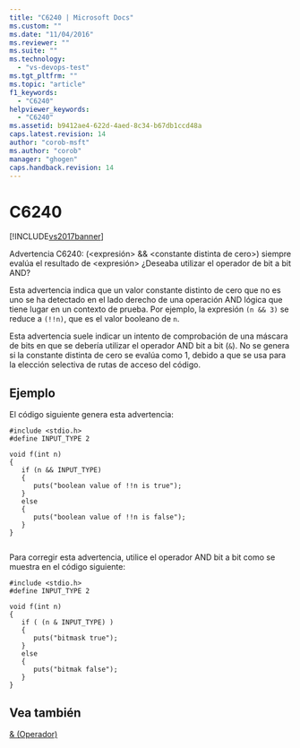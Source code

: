 ```yaml
---
title: "C6240 | Microsoft Docs"
ms.custom: ""
ms.date: "11/04/2016"
ms.reviewer: ""
ms.suite: ""
ms.technology: 
  - "vs-devops-test"
ms.tgt_pltfrm: ""
ms.topic: "article"
f1_keywords: 
  - "C6240"
helpviewer_keywords: 
  - "C6240"
ms.assetid: b9412ae4-622d-4aed-8c34-b67db1ccd48a
caps.latest.revision: 14
author: "corob-msft"
ms.author: "corob"
manager: "ghogen"
caps.handback.revision: 14
---
```

# C6240
[!INCLUDE[vs2017banner](../code-quality/includes/vs2017banner.md)]

Advertencia C6240: \(\<expresión\> && \<constante distinta de cero\>\) siempre evalúa el resultado de \<expresión\>  ¿Deseaba utilizar el operador de bit a bit AND?  
  
 Esta advertencia indica que un valor constante distinto de cero que no es uno se ha detectado en el lado derecho de una operación AND lógica que tiene lugar en un contexto de prueba.  Por ejemplo, la expresión `(n && 3)` se reduce a `(!!n)`, que es el valor booleano de `n`.  
  
 Esta advertencia suele indicar un intento de comprobación de una máscara de bits en que se debería utilizar el operador AND bit a bit \(`&`\).  No se genera si la constante distinta de cero se evalúa como 1, debido a que se usa para la elección selectiva de rutas de acceso del código.  
  
## Ejemplo  
 El código siguiente genera esta advertencia:  
  
```  
#include <stdio.h>  
#define INPUT_TYPE 2  
  
void f(int n)  
{  
   if (n && INPUT_TYPE)   
   {  
      puts("boolean value of !!n is true");  
   }  
   else  
   {  
      puts("boolean value of !!n is false");  
   }  
}  
  
```  
  
 Para corregir esta advertencia, utilice el operador AND bit a bit como se muestra en el código siguiente:  
  
```  
#include <stdio.h>  
#define INPUT_TYPE 2  
  
void f(int n)  
{  
   if ( (n & INPUT_TYPE) )  
   {  
      puts("bitmask true");  
   }  
   else  
   {  
      puts("bitmak false");  
   }  
}  
```  
  
## Vea también  
 [& \(Operador\)](/dotnet/csharp/language-reference/operators/and-operator)